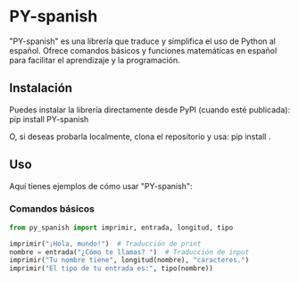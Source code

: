 # PY-spanish
"PY-spanish" es una librería que traduce y simplifica el uso de Python al español. Ofrece comandos básicos y funciones matemáticas en español para facilitar el aprendizaje y la programación.

## Instalación
Puedes instalar la librería directamente desde PyPI (cuando esté publicada):
pip install PY-spanish


O, si deseas probarla localmente, clona el repositorio y usa:
pip install .

## Uso
Aquí tienes ejemplos de cómo usar "PY-spanish":

### Comandos básicos
```python
from py_spanish import imprimir, entrada, longitud, tipo

imprimir("¡Hola, mundo!")  # Traducción de print
nombre = entrada("¿Cómo te llamas? ")  # Traducción de input
imprimir("Tu nombre tiene", longitud(nombre), "caracteres.")
imprimir("El tipo de tu entrada es:", tipo(nombre))
